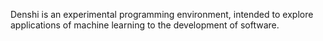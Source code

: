 Denshi is an experimental programming environment, intended to explore
applications of machine learning to the development of software.
